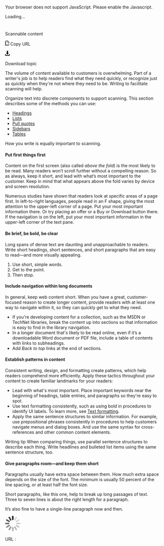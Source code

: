 Your browser does not support JavaScript. Please enable the Javascript.

Loading...

# 

Scannable content

![Copy URL](index_files/Copy.png)
Copy URL

![Download](index_files/Download.png)

Download topic

The
volume of content available to customers is overwhelming. Part of a
writer's job is to help readers find what they need quickly, or
recognize just as quickly when they're not where they need to be.
Writing to facilitate scanning will help.

Organize text into discrete components to support scanning. This section describes some of the methods you can use:

  - [Headings](https://worldready.cloudapp.net/Styleguide/Read?id=2700&topicid=36408)
  - [Lists](https://worldready.cloudapp.net/Styleguide/Read?id=2700&topicid=36412)
  - [Pull quotes](https://worldready.cloudapp.net/Styleguide/Read?id=2700&topicid=36414)
  - [Sidebars](https://worldready.cloudapp.net/Styleguide/Read?id=2700&topicid=36415)
  - [Tables](https://worldready.cloudapp.net/Styleguide/Read?id=2700&topicid=36413)

How you write is equally important to scanning.

#### Put first things first

Content on the first screen (also called *above the fold*)
is the most likely to be read. Many readers won’t scroll
further without a compelling reason. So as always, keep it short,
and lead with what’s most important to the customer. Keep in mind that what appears above the fold varies by device and screen resolution.

Numerous
studies have shown that readers look at specific areas of a page
first. In left-to-right languages, people read in an F shape,
giving the most attention to the upper-left corner of a page. Put
your most important information there. Or try placing an offer or a
Buy or Download button there. If the navigation is on
the left, put your most important information in the upper-left
corner of the text pane.

#### Be brief, be bold, be clear

Long
spans of dense text are daunting and unapproachable to readers.
Write short headings, short sentences, and short paragraphs that
are easy to read—and more visually appealing. 

1.  Use short, simple words. 
2.  Get to the point.
3.  Then stop.

#### Include navigation within long documents

In
general, keep web content short. When you have a
great, customer-focused reason to create longer content, provide
readers with at least one way to navigate within it, so they can
quickly get to what they need. 

  - If
    you're developing content for a collection, such as the MSDN or
    TechNet libraries, break the content up into sections so
    that information is easy to find in the library navigation.
  - In
    a longer document that's likely to be read online, even if it’s a
    downloadable Word document or PDF file, include a table of
    contents with links to subheadings. 
  - Add *Back to top* links at the end of sections.

#### Establish patterns in content

Consistent
writing, design, and formatting create patterns, which help
readers comprehend more efficiently. Apply these tactics throughout your
content to create familiar landmarks for your readers:

  - Lead
    with what's most important. Place important keywords near the beginning
    of headings, table entries, and paragraphs so they're easy to
    spot. 
  - Use text formatting consistently, such as using bold in procedures to identify UI labels. To learn more, see [Text formatting](https://worldready.cloudapp.net/Styleguide/Read?id=2700&topicid=36381). 
  - Apply
    the same sentence structures to similar information. For example,
    use prepositional phrases consistently in procedures to
    help customers navigate menus and dialog boxes. And use the same
    syntax for cross-references and other common content elements.

Writing tip
When comparing things, use parallel sentence structures
to describe each thing. Write headlines and bulleted list items
using the same sentence structure, too.

#### Give paragraphs room—and keep them short

Paragraphs
usually have extra space between them. How much extra space
depends on the size of the font. The minimum is usually 50 percent of
the line spacing, or at least half the font size. 

Short
paragraphs, like this one, help to break up long passages of text.
Three to seven lines is about the right length for a paragraph. 

It’s also fine to have a single-line paragraph now and then. 

![In progress](index_files/activity-large.gif)

URL :
